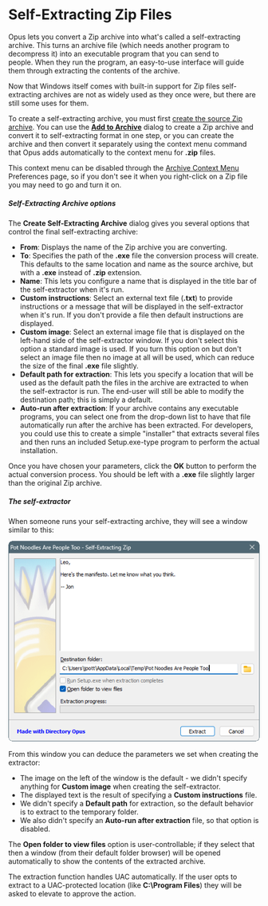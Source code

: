 # Self-Extracting Zip Files

Opus lets you convert a Zip archive into what's called a self-extracting archive. This turns an archive file (which needs another program to decompress it) into an executable program that you can send to people. When they run the program, an easy-to-use interface will guide them through extracting the contents of the archive.

Now that Windows itself comes with built-in support for Zip files self-extracting archives are not as widely used as they once were, but there are still some uses for them.

To create a self-extracting archive, you must first [create the source Zip archive](). You can use the **[Add to Archive](../add_to_archive_dialog/README.md)** dialog to create a Zip archive and convert it to self-extracting format in one step, or you can create the archive and then convert it separately using the context menu command that Opus adds automatically to the context menu for **.zip** files.

This context menu can be disabled through the [Archive Context Menu](/Manual/preferences/preferences_categories/zip_and_other_archives/archive_context_menu.md) Preferences page, so if you don't see it when you right-click on a Zip file you may need to go and turn it on.

##### Self-Extracting Archive options

The **Create Self-Extracting Archive** dialog gives you several options that control the final self-extracting archive:

- **From**: Displays the name of the Zip archive you are converting.
- **To**: Specifies the path of the **.exe** file the conversion process will create. This defaults to the same location and name as the source archive, but with a **.exe** instead of **.zip** extension.
- **Name**: This lets you configure a name that is displayed in the title bar of the self-extractor when it's run.
- **Custom instructions**: Select an external text file (**.txt**) to provide instructions or a message that will be displayed in the self-extractor when it's run. If you don't provide a file then default instructions are displayed.
- **Custom image**: Select an external image file that is displayed on the left-hand side of the self-extractor window. If you don't select this option a standard image is used. If you turn this option on but don't select an image file then no image at all will be used, which can reduce the size of the final **.exe** file slightly.
- **Default path for extraction**: This lets you specify a location that will be used as the default path the files in the archive are extracted to when the self-extractor is run. The end-user will still be able to modify the destination path; this is simply a default.
- **Auto-run after extraction**: If your archive contains any executable programs, you can select one from the drop-down list to have that file automatically run after the archive has been extracted. For developers, you could use this to create a simple "installer" that extracts several files and then runs an included Setup.exe-type program to perform the actual installation.

Once you have chosen your parameters, click the **OK** button to perform the actual conversion process. You should be left with a **.exe** file slightly larger than the original Zip archive.

##### The self-extractor

When someone runs your self-extracting archive, they will see a window similar to this:

![](/Manual/images/media/13/sfx.png)

From this window you can deduce the parameters we set when creating the extractor:

- The image on the left of the window is the default - we didn't specify anything for **Custom image** when creating the self-extractor.
- The displayed text is the result of specifying a **Custom instructions** file.
- We didn't specify a **Default path** for extraction, so the default behavior is to extract to the temporary folder.
- We also didn't specify an **Auto-run after extraction** file, so that option is disabled.

The **Open folder to view files** option is user-controllable; if they select that then a window (from their default folder browser) will be opened automatically to show the contents of the extracted archive.

The extraction function handles UAC automatically. If the user opts to extract to a UAC-protected location (like **C:\Program Files**) they will be asked to elevate to approve the action.
